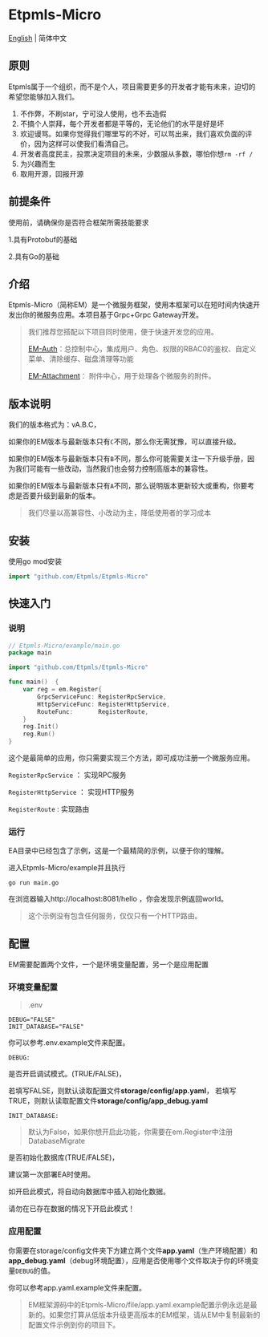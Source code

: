 # Etpmls-Micro

[English](./README.md) | 简体中文

##  原则

Etpmls属于一个组织，而不是个人，项目需要更多的开发者才能有未来，迫切的希望您能够加入我们。

1. 不作弊，不刷star，宁可没人使用，也不去造假
2. 不搞个人崇拜，每个开发者都是平等的，无论他们的水平是好是坏
3. 欢迎谩骂。如果你觉得我们哪里写的不好，可以骂出来，我们喜欢负面的评价，因为这样可以使我们看清自己。
4. 开发者高度民主，投票决定项目的未来，少数服从多数，哪怕你想`rm -rf /`
5. 为兴趣而生
6. 取用开源，回报开源

## 前提条件

使用前，请确保你是否符合框架所需技能要求

1.具有Protobuf的基础

2.具有Go的基础

## 介绍

Etpmls-Micro（简称EM）是一个微服务框架，使用本框架可以在短时间内快速开发出你的微服务应用。本项目基于Grpc+Grpc Gateway开发。

>我们推荐您搭配以下项目同时使用，便于快速开发您的应用。
>
>[EM-Auth](https://github.com/Etpmls/EM-Auth)：总控制中心，集成用户、角色、权限的RBAC0的鉴权、自定义菜单、清除缓存、磁盘清理等功能
>
>[EM-Attachment](https://github.com/Etpmls/EM-Attachment)： 附件中心，用于处理各个微服务的附件。

## 版本说明

我们的版本格式为：vA.B.C，

如果你的EM版本与最新版本只有`C`不同，那么你无需犹豫，可以直接升级。

如果你的EM版本与最新版本只有`B`不同，那么你可能需要关注一下升级手册，因为我们可能有一些改动，当然我们也会努力控制高版本的兼容性。

如果你的EM版本与最新版本只有`A`不同，那么说明版本更新较大或重构，你要考虑是否要升级到最新的版本。

> 我们尽量以高兼容性、小改动为主，降低使用者的学习成本

## 安装
使用go mod安装
```go
import "github.com/Etpmls/Etpmls-Micro"
```

## 快速入门

### 说明

```go
// Etpmls-Micro/example/main.go
package main

import "github.com/Etpmls/Etpmls-Micro"

func main()  {
	var reg = em.Register{
		GrpcServiceFunc: RegisterRpcService,
		HttpServiceFunc: RegisterHttpService,
		RouteFunc:       RegisterRoute,
	}
	reg.Init()
	reg.Run()
}
```
这个是最简单的应用，你只需要实现三个方法，即可成功注册一个微服务应用。

`RegisterRpcService` ： 实现RPC服务

`RegisterHttpService` ： 实现HTTP服务

`RegisterRoute` : 实现路由

### 运行

EA目录中已经包含了示例，这是一个最精简的示例，以便于你的理解。

进入Etpmls-Micro/example并且执行

```shell
go run main.go
```

在浏览器输入http://localhost:8081/hello ，你会发现示例返回world。

> 这个示例没有包含任何服务，仅仅只有一个HTTP路由。

## 配置

EM需要配置两个文件，一个是环境变量配置，另一个是应用配置

### 环境变量配置

> .env

```
DEBUG="FALSE"
INIT_DATABASE="FALSE"
```

你可以参考.env.example文件来配置。

`DEBUG:`

是否开启调试模式。(TRUE/FALSE)，

若填写FALSE，则默认读取配置文件**storage/config/app.yaml**， 若填写TRUE，则默认读取配置文件**storage/config/app_debug.yaml**

`INIT_DATABASE:`

> 默认为False，如果你想开启此功能，你需要在em.Register中注册DatabaseMigrate

是否初始化数据库(TRUE/FALSE)，

建议第一次部署EA时使用。

如开启此模式，将自动向数据库中插入初始化数据。

请勿在已存在数据的情况下开启此模式！

### 应用配置

你需要在storage/config文件夹下方建立两个文件**app.yaml**（生产环境配置）和**app_debug.yaml**（debug环境配置），应用是否使用哪个文件取决于你的环境变量`DEBUG`的值。

你可以参考app.yaml.example文件来配置。

> EM框架源码中的Etpmls-Micro/file/app.yaml.example配置示例永远是最新的。如果您打算从低版本升级更高版本的EM框架，请从EM中复制最新的配置文件示例到你的项目下。